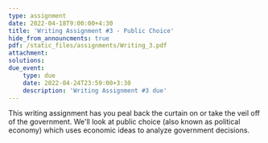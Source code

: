 ```yaml
---
type: assignment
date: 2022-04-18T9:00:00+4:30
title: 'Writing Assignment #3 - Public Choice'
hide_from_announcments: true
pdf: /static_files/assignments/Writing_3.pdf
attachment: 
solutions: 
due_event: 
    type: due
    date: 2022-04-24T23:59:00+3:30
    description: 'Writing Assignment #3 due'
---
```

This writing assignment has you peal back the curtain on or take the veil off of the government. We'll look at public choice (also known as political economy) which uses economic ideas to analyze government decisions. 
